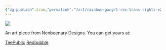 ```yaml
---
{"dg-publish":true,"permalink":"/art/rainbow-gang/t-rex-trans-rights-v2/","title":"T-Rex Trans Rights v2","tags":["Art","Rainbow Gang"]}
---
```



![](https://baserow-media.ams3.digitaloceanspaces.com/user_files/XwnVhL3eDbXdIQxd5t9k3uowAtht0O77_d0ee415149dcc66fec9b76157734362b175b3650e90c9a42bce0e797d1bb21ed.png)

An art piece from Nonbeenary Designs. You can get yours at:

[TeePublic]()
[Redbubble]()
